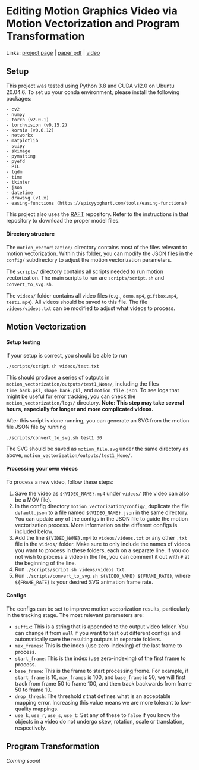 # Editing Motion Graphics Video via Motion Vectorization and Program Transformation

Links: [project page](https://sxzhang25.github.io/publications/motion-vectorization.html) | [paper pdf](https://sxzhang25.github.io/publications/pdfs/motion-vectorization-paper.pdf) | [video](https://github.com/sxzhang25/sxzhang25.github.io/raw/main/publications/vids/motion-vectorization-video.mp4)

## Setup
This project was tested using Python 3.8 and CUDA v12.0 on Ubuntu 20.04.6. To set up your conda environment, please install the following packages:

```
- cv2
- numpy
- torch (v2.0.1)
- torchvision (v0.15.2)
- kornia (v0.6.12)
- networkx
- matplotlib
- scipy
- skimage
- pymatting
- pyefd
- PIL
- tqdm
- time
- tkinter
- json
- datetime
- drawsvg (v1.x)
- easing-functions (https://spicyyoghurt.com/tools/easing-functions)
```

This project also uses the [RAFT](https://github.com/princeton-vl/RAFT) repository. Refer to the instructions in that repository to download the proper model files.

#### Directory structure
The `motion_vectorization/` directory contains most of the files relevant to motion vectorization. Within this folder, you can modify the JSON files in the `config/` subdirectory to adjust the motion vectorization parameters.

The `scripts/` directory contains all scripts needed to run motion vectorization. The main scripts to run are `scripts/script.sh` and `convert_to_svg.sh`.

The `videos/` folder contains all video files (e.g., `demo.mp4`, `giftbox.mp4`, `test1.mp4`). All videos should be saved to this file. The file `videos/videos.txt` can be modified to adjust what videos to process.

## Motion Vectorization

#### Setup testing
If your setup is correct, you should be able to run

```
./scripts/script.sh videos/test.txt
```

This should produce a series of outputs in `motion_vectorization/outputs/test1_None/`, including the files `time_bank.pkl`, `shape_bank.pkl`, and `motion_file.json`. To see logs that might be useful for error tracking, you can check the `motion_vectorization/logs/` directory. **Note: This step may take several hours, especially for longer and more complicated videos.**

After this script is done running, you can generate an SVG from the motion file JSON file by running

```
./scripts/convert_to_svg.sh test1 30
```

The SVG should be saved as `motion_file.svg` under the same directory as above, `motion_vectorization/outputs/test1_None/`.

#### Processing your own videos
To process a new video, follow these steps:

1. Save the video as `${VIDEO_NAME}.mp4` under `videos/` (the video can also be a MOV file).
2. In the config directory `motion_vectorization/config/`, duplicate the file `default.json` to a file named `${VIDEO_NAME}.json` in the same directory. You can update any of the configs in the JSON file to guide the motion vectorization process. More information on the different configs is included below.
3. Add the line `${VIDEO_NAME}.mp4` to `videos/videos.txt` or any other `.txt` file in the `videos/` folder. Make sure to only include the names of videos you want to process in these folders, each on a separate line. If you do not wish to process a video in the file, you can comment it out with `#` at the beginning of the line.
4. Run `./scripts/script.sh videos/videos.txt`.
5. Run `./scripts/convert_to_svg.sh ${VIDEO_NAME} ${FRAME_RATE}`, where `${FRAME_RATE}` is your desired SVG animation frame rate.

#### Configs
The configs can be set to improve motion vectorization results, particularly in the tracking stage. The most relevant parameters are:

- `suffix`: This is a string that is appended to the output video folder. You can change it from `null` if you want to test out different configs and automatically save the resulting outputs in separate folders.
- `max_frames`: This is the index (use zero-indexing) of the last frame to process.
- `start_frame`: This is the index (use zero-indexing) of the first frame to process.
- `base_frame`: This is the frame to start processing frome. For example, if `start_frame` is 10, `max_frames` is 100, and `base_frame` is 50, we will first track from frame 50 to frame 100, and then track backwards from frame 50 to frame 10.
- `drop_thresh`: The threshold $\epsilon$ that defines what is an acceptable mapping error. Increasing this value means we are more tolerant to low-quality mappings.
- `use_k`, `use_r`, `use_s`, `use_t`: Set any of these to `false` if you know the objects in a video do not undergo skew, rotation, scale or translation, respectively.

## Program Transformation
*Coming soon!*
